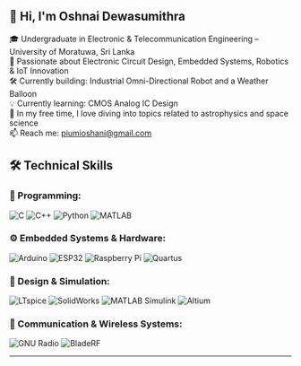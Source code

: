 ## 👋 Hi, I'm Oshnai Dewasumithra  

<!--
**PiumiOshani/PiumiOshani** is a ✨ _special_ ✨ repository because its `README.md` (this file) appears on your GitHub profile.

Here are some ideas to get you started:

- 🔭 I’m currently working on ...
- 🌱 I’m currently learning ...
- 👯 I’m looking to collaborate on ...
- 🤔 I’m looking for help with ...
- 💬 Ask me about ...
- 📫 How to reach me: ...
- 😄 Pronouns: ...
- ⚡ Fun fact: ...
-->

🎓 Undergraduate in Electronic & Telecommunication Engineering – University of Moratuwa, Sri Lanka  
🔬 Passionate about Electronic Circuit Design, Embedded Systems, Robotics & IoT Innovation  
🛠️ Currently building: Industrial Omni-Directional Robot and a Weather Balloon  
💡 Currently learning: CMOS Analog IC Design  
🌌 In my free time, I love diving into topics related to astrophysics and space science  
📫 Reach me: piumioshani@gmail.com

## 🛠 Technical Skills

### 🚀 Programming:
![C](https://img.shields.io/badge/C-00599C?style=for-the-badge&logo=c&logoColor=white)
![C++](https://img.shields.io/badge/C++-00599C?style=for-the-badge&logo=cplusplus&logoColor=white)
![Python](https://img.shields.io/badge/Python-3776AB?style=for-the-badge&logo=python&logoColor=white)
![MATLAB](https://img.shields.io/badge/MATLAB-0076A8?style=for-the-badge&logo=mathworks&logoColor=white)

### ⚙️ Embedded Systems & Hardware:
![Arduino](https://img.shields.io/badge/Arduino-00979D?style=for-the-badge&logo=arduino&logoColor=white)
![ESP32](https://img.shields.io/badge/ESP32-000000?style=for-the-badge&logo=espressif&logoColor=white)
![Raspberry Pi](https://img.shields.io/badge/Raspberry%20Pi-A22846?style=for-the-badge&logo=raspberry-pi&logoColor=white)
![Quartus](https://img.shields.io/badge/Quartus-0071C5?style=for-the-badge&logo=intel&logoColor=white)

### 🔬 Design & Simulation:
![LTspice](https://img.shields.io/badge/LTspice-8B0000?style=for-the-badge&logo=analog-devices&logoColor=white)
![SolidWorks](https://img.shields.io/badge/SolidWorks-FF0000?style=for-the-badge&logo=solidworks&logoColor=white)
![MATLAB Simulink](https://img.shields.io/badge/MATLAB%20Simulink-0076A8?style=for-the-badge&logo=mathworks&logoColor=white)
![Altium](https://img.shields.io/badge/Altium-A5915F?style=for-the-badge&logo=altium-designer&logoColor=white)

### 📡 Communication & Wireless Systems:
![GNU Radio](https://img.shields.io/badge/GNU%20Radio-FF6600?style=for-the-badge&logo=gnu&logoColor=white)
![BladeRF](https://img.shields.io/badge/BladeRF-2E8B57?style=for-the-badge&logo=nuand&logoColor=white)

---

